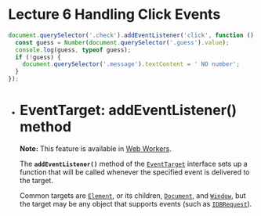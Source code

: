 # Lecture 6 Handling Click Events

```js
document.querySelector('.check').addEventListener('click', function () {
  const guess = Number(document.querySelector('.guess').value);
  console.log(guess, typeof guess);
  if (!guess) {
    document.querySelector('.message').textContent = ' NO number';
  }
});

```

- # EventTarget: addEventListener() method

  **Note:** This feature is available in [Web Workers](https://developer.mozilla.org/en-US/docs/Web/API/Web_Workers_API).

  The **`addEventListener()`** method of the [`EventTarget`](https://developer.mozilla.org/en-US/docs/Web/API/EventTarget) interface sets up a function that will be called whenever the specified event is delivered to the target.

  Common targets are [`Element`](https://developer.mozilla.org/en-US/docs/Web/API/Element), or its children, [`Document`](https://developer.mozilla.org/en-US/docs/Web/API/Document), and [`Window`](https://developer.mozilla.org/en-US/docs/Web/API/Window), but the target may be any object that supports events (such as [`IDBRequest`](https://developer.mozilla.org/en-US/docs/Web/API/IDBRequest)).